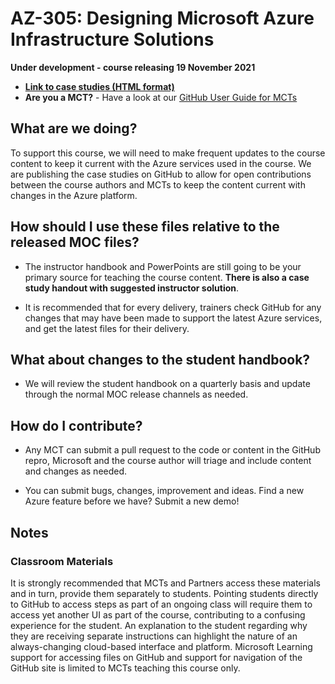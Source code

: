# AZ-305: Designing Microsoft Azure Infrastructure Solutions

**Under development - course releasing 19 November 2021**

- **[Link to case studies (HTML format)](https://microsoftlearning.github.io/AZ-305-DesigningMicrosoftAzureInfrastructureSolutions/)**
- **Are you a MCT?** - Have a look at our [GitHub User Guide for MCTs](https://microsoftlearning.github.io/MCT-User-Guide/)

## What are we doing?

To support this course, we will need to make frequent updates to the course content to keep it current with the Azure services used in the course.  We are publishing the case studies on GitHub to allow for open contributions between the course authors and MCTs to keep the content current with changes in the Azure platform.

## How should I use these files relative to the released MOC files?

- The instructor handbook and PowerPoints are still going to be your primary source for teaching the course content. **There is also a case study handout with suggested instructor solution**. 

- It is recommended that for every delivery, trainers check GitHub for any changes that may have been made to support the latest Azure services, and get the latest files for their delivery.

## What about changes to the student handbook?

- We will review the student handbook on a quarterly basis and update through the normal MOC release channels as needed.

## How do I contribute?

- Any MCT can submit a pull request to the code or content in the GitHub repro, Microsoft and the course author will triage and include content and changes as needed.

- You can submit bugs, changes, improvement and ideas.  Find a new Azure feature before we have?  Submit a new demo!

## Notes

### Classroom Materials

It is strongly recommended that MCTs and Partners access these materials and in turn, provide them separately to students.  Pointing students directly to GitHub to access steps as part of an ongoing class will require them to access yet another UI as part of the course, contributing to a confusing experience for the student. An explanation to the student regarding why they are receiving separate  instructions can highlight the nature of an always-changing cloud-based interface and platform. Microsoft Learning support for accessing files on GitHub and support for navigation of the GitHub site is limited to MCTs teaching this course only.
